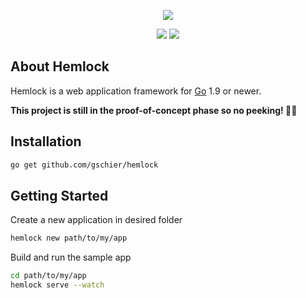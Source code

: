 <p align="center"><img src="https://schier.co/images/logo.svg"></p>
<p align="center">
<a href="https://travis-ci.org/gschier/hemlock"><img src="https://travis-ci.org/gschier/hemlock.svg?branch=master"/></a>
<a href="license"><img src="https://img.shields.io/github/license/mashape/apistatus.svg"/></a>
</p>

## About Hemlock

Hemlock is a web application framework for [Go](https://golang.org/) 1.9 or newer.

**This project is still in the proof-of-concept phase so no peeking! 🙈🙈**

## Installation

```bash
go get github.com/gschier/hemlock
```

## Getting Started

Create a new application in desired folder

```bash
hemlock new path/to/my/app
```

Build and run the sample app

```bash
cd path/to/my/app
hemlock serve --watch
```
